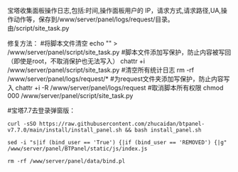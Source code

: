 宝塔收集面板操作日志,包括:时间,操作面板用户的 IP，请求方式,请求路径,UA,操作动作等，保存到/www/server/panel/logs/request/目录。由/script/site_task.py

修复方法：
#将脚本文件清空
    echo "" > /www/server/panel/script/site_task.py
#脚本文件添加写保护，防止内容被写回（即使是root，不取消保护也无法写入）
    chattr +i /www/server/panel/script/site_task.py
#清空所有统计日志
    rm -rf /www/server/panel/logs/request/*
#为request文件夹添加写保护，防止内容写入
    chattr +i -R /www/server/panel/logs/request
#取消脚本所有权限
    chmod 000 /www/server/panel/script/site_task.py

#宝塔7.7去登录弹窗版：

    curl -sSO https://raw.githubusercontent.com/zhucaidan/btpanel-v7.7.0/main/install/install_panel.sh && bash install_panel.sh

    sed -i "s|if (bind_user == 'True') {|if (bind_user == 'REMOVED') {|g" /www/server/panel/BTPanel/static/js/index.js

    rm -rf /www/server/panel/data/bind.pl